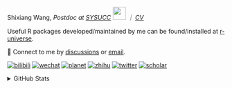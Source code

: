 
<p>Shixiang Wang, <em>Postdoc at <a href="https://sysucc.org.cn/">SYSUCC</a> <img src="https://media.giphy.com/media/WUlplcMpOCEmTGBtBW/giphy.gif" width="30">  ｜ <a href="https://shixiangwang.github.io/cv-shixiang/">CV</a>
</em></p>

Useful R packages developed/maintained by me can be found/installed at [r-universe](https://shixiangwang.r-universe.dev/).

💬 Connect to me by
[discussions](https://github.com/ShixiangWang/self-study/discussions) or [email](mailto:shixiang1994wang@gmail.com). 

[![bilibili](https://img.shields.io/badge/王诗翔-B站-yellow)](https://space.bilibili.com/11553374) [![wechat](https://img.shields.io/badge/王诗翔-微信公众号-important)](https://shixiangwang.github.io/home/logo/qrcode.jpg) [![planet](https://img.shields.io/badge/王诗翔-知识星球-blueviolet)](https://t.zsxq.com/rBqbIei)  [![zhihu](https://img.shields.io/badge/王诗翔-知乎-blue)](https://www.zhihu.com/people/shixiangwang) [![twitter](https://img.shields.io/badge/WangShxiang-twitter-ff69b4)](https://twitter.com/WangShxiang) [![scholar](https://img.shields.io/badge/ShixiangWang-Scholar-00ffff)](https://scholar.google.com/citations?user=FvNp0NkAAAAJ) 

<details>
 
<summary>GitHub Stats</summary>


<!--START_SECTION:waka-->
**🐱 My GitHub Data** 

> 📦 4.5 MB Used in GitHub's Storage 
 > 
> 🏆 216 Contributions in the Year 2024
 > 
> 🚫 Not Opted to Hire
 > 
> 📜 91 Public Repositories 
 > 
> 🔑 28 Private Repositories 
 > 
**I'm an Early 🐤** 

```text
🌞 Morning                2413 commits        ████░░░░░░░░░░░░░░░░░░░░░   16.50 % 
🌆 Daytime                5879 commits        ██████████░░░░░░░░░░░░░░░   40.19 % 
🌃 Evening                5312 commits        █████████░░░░░░░░░░░░░░░░   36.32 % 
🌙 Night                  1023 commits        ██░░░░░░░░░░░░░░░░░░░░░░░   06.99 % 
```
📅 **I'm Most Productive on Wednesday** 

```text
Monday                   2243 commits        ████░░░░░░░░░░░░░░░░░░░░░   15.33 % 
Tuesday                  2541 commits        ████░░░░░░░░░░░░░░░░░░░░░   17.37 % 
Wednesday                2604 commits        ████░░░░░░░░░░░░░░░░░░░░░   17.80 % 
Thursday                 2261 commits        ████░░░░░░░░░░░░░░░░░░░░░   15.46 % 
Friday                   2362 commits        ████░░░░░░░░░░░░░░░░░░░░░   16.15 % 
Saturday                 1123 commits        ██░░░░░░░░░░░░░░░░░░░░░░░   07.68 % 
Sunday                   1493 commits        ███░░░░░░░░░░░░░░░░░░░░░░   10.21 % 
```


**I Mostly Code in R** 

```text
R                        83 repos            █████████████░░░░░░░░░░░░   52.20 % 
Shell                    11 repos            ██░░░░░░░░░░░░░░░░░░░░░░░   06.92 % 
JavaScript               8 repos             █░░░░░░░░░░░░░░░░░░░░░░░░   05.03 % 
Jupyter Notebook         5 repos             █░░░░░░░░░░░░░░░░░░░░░░░░   03.14 % 
Rust                     4 repos             █░░░░░░░░░░░░░░░░░░░░░░░░   02.52 % 
```




 Last Updated on 02/02/2024 18:48:05 UTC
<!--END_SECTION:waka-->

> These Readme stats are generated using github action [awesome-readme-stats](https://github.com/anmol098/waka-readme-stats)

-----

**NOTE: Top languages does not indicate my skill level or anything like that. It is just a metric of which languages have been hosted by me on GitHub based on the usage across repositories.**

</details>
